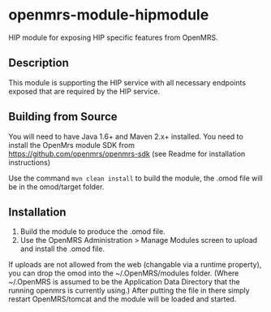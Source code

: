 openmrs-module-hipmodule
==========================

HIP module for exposing HIP specific features from OpenMRS.

Description
-----------
This module is supporting the HIP service with all necessary endpoints exposed that are required by the HIP service.

Building from Source
--------------------
You will need to have Java 1.6+ and Maven 2.x+ installed. 
You need to install the OpenMrs module SDK from https://github.com/openmrs/openmrs-sdk (see Readme for installation instructions)

Use the command `mvn clean install` to build the module, the .omod file will be in the omod/target folder.

Installation
------------
1. Build the module to produce the .omod file.
2. Use the OpenMRS Administration > Manage Modules screen to upload and install the .omod file.

If uploads are not allowed from the web (changable via a runtime property), you can drop the omod
into the ~/.OpenMRS/modules folder.  (Where ~/.OpenMRS is assumed to be the Application 
Data Directory that the running openmrs is currently using.)  After putting the file in there 
simply restart OpenMRS/tomcat and the module will be loaded and started.
